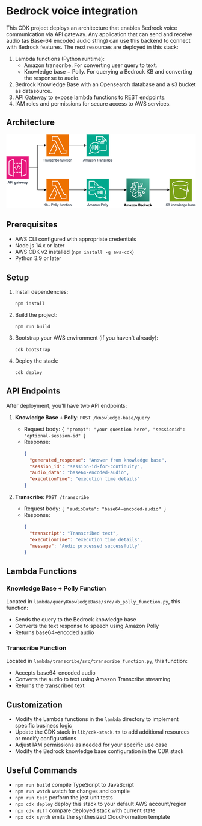 # Bedrock voice integration

This CDK project deploys an architecture that enables Bedrock voice communication via API gateway. Any application that can send and receive audio (as Base-64 encoded audio string) can use this backend to connect with Bedrock features. The next resources are deployed in this stack:

1. Lambda functions (Python runtime):
   - Amazon transcribe. For converting user query to text.
   - Knowledge base + Polly. For querying a Bedrock KB and converting the response to audio.
2. Bedrock Knowledge Base with an Opensearch database and a s3 bucket as datasource.
3. API Gateway to expose lambda functions to REST endpoints.
4. IAM roles and permissions for secure access to AWS services.

## Architecture

![Diagram](/img/diagram.png)

## Prerequisites

- AWS CLI configured with appropriate credentials
- Node.js 14.x or later
- AWS CDK v2 installed (`npm install -g aws-cdk`)
- Python 3.9 or later

## Setup

1. Install dependencies:
   ```
   npm install
   ```

2. Build the project:
   ```
   npm run build
   ```

3. Bootstrap your AWS environment (if you haven't already):
   ```
   cdk bootstrap
   ```

4. Deploy the stack:
   ```
   cdk deploy
   ```

## API Endpoints

After deployment, you'll have two API endpoints:

1. **Knowledge Base + Polly**: `POST /knowledge-base/query`
   - Request body: `{ "prompt": "your question here", "sessionid": "optional-session-id" }`
   - Response: 
     ```json
     {
       "generated_response": "Answer from knowledge base",
       "session_id": "session-id-for-continuity",
       "audio_data": "base64-encoded-audio",
       "executionTime": "execution time details"
     }
     ```

2. **Transcribe**: `POST /transcribe`
   - Request body: `{ "audioData": "base64-encoded-audio" }`
   - Response: 
     ```json
     {
       "transcript": "Transcribed text",
       "executionTime": "execution time details",
       "message": "Audio processed successfully"
     }
     ```

## Lambda Functions

### Knowledge Base + Polly Function

Located in `lambda/queryKnowledgeBase/src/kb_polly_function.py`, this function:
- Sends the query to the Bedrock knowledge base
- Converts the text response to speech using Amazon Polly
- Returns base64-encoded audio

### Transcribe Function

Located in `lambda/transcribe/src/transcribe_function.py`, this function:
- Accepts base64-encoded audio
- Converts the audio to text using Amazon Transcribe streaming
- Returns the transcribed text

## Customization

- Modify the Lambda functions in the `lambda` directory to implement specific business logic
- Update the CDK stack in `lib/cdk-stack.ts` to add additional resources or modify configurations
- Adjust IAM permissions as needed for your specific use case
- Modify the Bedrock knowledge base configuration in the CDK stack

## Useful Commands

* `npm run build`   compile TypeScript to JavaScript
* `npm run watch`   watch for changes and compile
* `npm run test`    perform the jest unit tests
* `npx cdk deploy`  deploy this stack to your default AWS account/region
* `npx cdk diff`    compare deployed stack with current state
* `npx cdk synth`   emits the synthesized CloudFormation template
